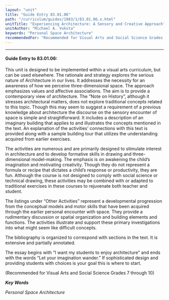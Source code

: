 ```yaml
---
layout: "unit"
title: "Guide Entry 83.01.06"
path: "/curriculum/guides/1983/1/83.01.06.x.html"
unitTitle: "Experiencing Architecture: A Sensory and Creative Approach"
unitAuthor: "Michael A. Vuksta"
keywords: "Personal Space Architecture"
recommendedFor: "Recommended for Visual Arts and Social Science Grades 7 through 10"
---
```

<body>
<hr/>
<h4>
Guide Entry to 83.01.06:
</h4>
This unit is designed to be implemented within a visual arts curriculum, but can be used elsewhere.  The rationale and strategy explores the serious nature of Architecture in our lives.  It addresses the necessity for an awareness of how we perceive three-dimensional space.  The approach emphasizes values and affective associations.  The aim is to provide a contemporary view of architecture.  The “Note on History”, although it stresses architectural matters, does not explore traditional concepts related to this topic.  Though this may seem to suggest a requirement of a previous knowledge about architecture the discourse on the sensory encounter of space is simple and straightforward.  It includes a description of an imaginary building that applies to and illustrates the concepts mentioned in the text.  An explanation of the activities’ connections with this text is provided along with a sample building tour that utilizes the understanding acquired from earlier exercises.
<p>
The activities are numerous and are primarily designed to stimulate interest in architecture and to develop formative skills in drawing and three-dimensional model-making.  The emphasis is on awakening the child’s imagination and motivating creativity.  Though they do not represent a formula or recipe that dictates a child’s response or productivity, they are fun.  Although the course is not designed to comply with social science or technical drawing, these activities may be combined with or adapted to traditional exercises in these courses to rejuvenate both teacher and student.
</p>
<p>
The listings under “Other Activities” represent a developmental progression from the conceptual models and motor skills that have been acquired through the earlier personal encounter with space.  They provide a rudimentary discussion or spatial organization and building elements and functions.  The activities illustrate and support these primary investigations into what might seem like difficult concepts.
</p>
<p>
The bibliography is organized to correspond with sections in the text.  It is extensive and partially annotated.
</p>
<p>
The essay begins with “I want my students to enjoy architecture” and ends with the words “Let your imagination wander.” If sophisticated design and providing students with choices is your goal this is where to start.
</p>
<p>
(Recommended for Visual Arts and Social Science Grades 7 through 10)
</p>
<p>
<b>
<i>
Key Words
</i>
</b>
<br/>
</p>
<p>
<i>
Personal Space Architecture
</i>
</p>
</body>